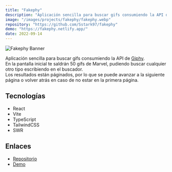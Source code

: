 ```yaml
---
title: "Fakephy"
description: "Aplicación sencilla para buscar gifs consumiendo la API de Giphy."
image: "/images/projects/fakephy/fakephy.webp"
repository: "https://github.com/Sstark97/fakephy"
demo: "https://fakephy.netlify.app/"
date: 2022-09-14
---
```


![Fakephy Banner](/images/projects/fakephy/fakephy-banner.webp)

Aplicación sencilla para buscar gifs consumiendo la API de [Giphy](https://giphy.com/).<br>
En la pantalla inicial te saldrán 50 gifs de Marvel, pudiendo buscar cualquier otro tipo escribiendo en el buscador.<br>
Los resultados están páginados, por lo que se puede avanzar a la siguiente página o volver atrás en caso de no estar en 
la primera página.

## Tecnologías
- React
- Vite
- TypeScript
- TailwindCSS
- SWR

## Enlaces
- [Repositorio](https://github.com/Sstark97/fakephy)
- [Demo](https://fakephy.netlify.app/)